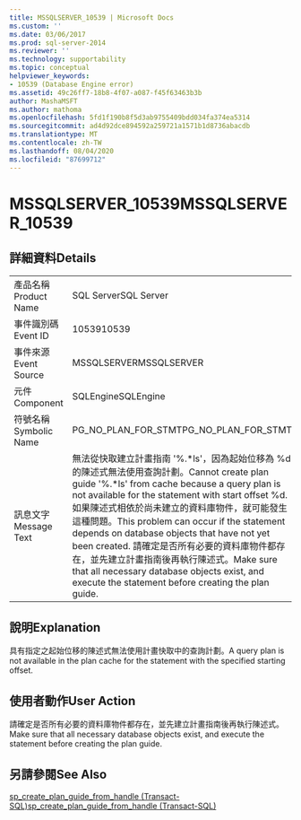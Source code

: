 ```yaml
---
title: MSSQLSERVER_10539 | Microsoft Docs
ms.custom: ''
ms.date: 03/06/2017
ms.prod: sql-server-2014
ms.reviewer: ''
ms.technology: supportability
ms.topic: conceptual
helpviewer_keywords:
- 10539 (Database Engine error)
ms.assetid: 49c26ff7-18b8-4f07-a087-f45f63463b3b
author: MashaMSFT
ms.author: mathoma
ms.openlocfilehash: 5fd1f190b8f5d3ab9755409bdd034fa374ea5314
ms.sourcegitcommit: ad4d92dce894592a259721a1571b1d8736abacdb
ms.translationtype: MT
ms.contentlocale: zh-TW
ms.lasthandoff: 08/04/2020
ms.locfileid: "87699712"
---
```

# <a name="mssqlserver_10539"></a><span data-ttu-id="ff59f-102">MSSQLSERVER_10539</span><span class="sxs-lookup"><span data-stu-id="ff59f-102">MSSQLSERVER_10539</span></span>
    
## <a name="details"></a><span data-ttu-id="ff59f-103">詳細資料</span><span class="sxs-lookup"><span data-stu-id="ff59f-103">Details</span></span>  
  
|||  
|-|-|  
|<span data-ttu-id="ff59f-104">產品名稱</span><span class="sxs-lookup"><span data-stu-id="ff59f-104">Product Name</span></span>|<span data-ttu-id="ff59f-105">SQL Server</span><span class="sxs-lookup"><span data-stu-id="ff59f-105">SQL Server</span></span>|  
|<span data-ttu-id="ff59f-106">事件識別碼</span><span class="sxs-lookup"><span data-stu-id="ff59f-106">Event ID</span></span>|<span data-ttu-id="ff59f-107">10539</span><span class="sxs-lookup"><span data-stu-id="ff59f-107">10539</span></span>|  
|<span data-ttu-id="ff59f-108">事件來源</span><span class="sxs-lookup"><span data-stu-id="ff59f-108">Event Source</span></span>|<span data-ttu-id="ff59f-109">MSSQLSERVER</span><span class="sxs-lookup"><span data-stu-id="ff59f-109">MSSQLSERVER</span></span>|  
|<span data-ttu-id="ff59f-110">元件</span><span class="sxs-lookup"><span data-stu-id="ff59f-110">Component</span></span>|<span data-ttu-id="ff59f-111">SQLEngine</span><span class="sxs-lookup"><span data-stu-id="ff59f-111">SQLEngine</span></span>|  
|<span data-ttu-id="ff59f-112">符號名稱</span><span class="sxs-lookup"><span data-stu-id="ff59f-112">Symbolic Name</span></span>|<span data-ttu-id="ff59f-113">PG_NO_PLAN_FOR_STMT</span><span class="sxs-lookup"><span data-stu-id="ff59f-113">PG_NO_PLAN_FOR_STMT</span></span>|  
|<span data-ttu-id="ff59f-114">訊息文字</span><span class="sxs-lookup"><span data-stu-id="ff59f-114">Message Text</span></span>|<span data-ttu-id="ff59f-115">無法從快取建立計畫指南 '%.\*ls'，因為起始位移為 %d 的陳述式無法使用查詢計劃。</span><span class="sxs-lookup"><span data-stu-id="ff59f-115">Cannot create plan guide '%.\*ls' from cache because a query plan is not available for the statement with start offset %d.</span></span> <span data-ttu-id="ff59f-116">如果陳述式相依於尚未建立的資料庫物件，就可能發生這種問題。</span><span class="sxs-lookup"><span data-stu-id="ff59f-116">This problem can occur if the statement depends on database objects that have not yet been created.</span></span> <span data-ttu-id="ff59f-117">請確定是否所有必要的資料庫物件都存在，並先建立計畫指南後再執行陳述式。</span><span class="sxs-lookup"><span data-stu-id="ff59f-117">Make sure that all necessary database objects exist, and execute the statement before creating the plan guide.</span></span>|  
  
## <a name="explanation"></a><span data-ttu-id="ff59f-118">說明</span><span class="sxs-lookup"><span data-stu-id="ff59f-118">Explanation</span></span>  
 <span data-ttu-id="ff59f-119">具有指定之起始位移的陳述式無法使用計畫快取中的查詢計劃。</span><span class="sxs-lookup"><span data-stu-id="ff59f-119">A query plan is not available in the plan cache for the statement with the specified starting offset.</span></span>  
  
## <a name="user-action"></a><span data-ttu-id="ff59f-120">使用者動作</span><span class="sxs-lookup"><span data-stu-id="ff59f-120">User Action</span></span>  
 <span data-ttu-id="ff59f-121">請確定是否所有必要的資料庫物件都存在，並先建立計畫指南後再執行陳述式。</span><span class="sxs-lookup"><span data-stu-id="ff59f-121">Make sure that all necessary database objects exist, and execute the statement before creating the plan guide.</span></span>  
  
## <a name="see-also"></a><span data-ttu-id="ff59f-122">另請參閱</span><span class="sxs-lookup"><span data-stu-id="ff59f-122">See Also</span></span>  
 [<span data-ttu-id="ff59f-123">sp_create_plan_guide_from_handle &#40;Transact-SQL&#41;</span><span class="sxs-lookup"><span data-stu-id="ff59f-123">sp_create_plan_guide_from_handle &#40;Transact-SQL&#41;</span></span>](/sql/relational-databases/system-stored-procedures/sp-create-plan-guide-from-handle-transact-sql)  
  
  
